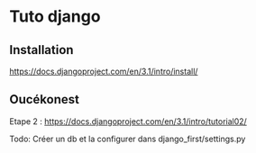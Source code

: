 # Tuto django

## Installation
https://docs.djangoproject.com/en/3.1/intro/install/

## Oucékonest
Etape 2 : https://docs.djangoproject.com/en/3.1/intro/tutorial02/

Todo: Créer un db et la configurer dans django_first/settings.py